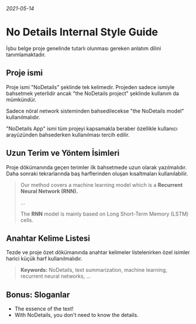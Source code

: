 _2021-05-14_

No Details Internal Style Guide
===============================

İşbu belge proje genelinde tutarlı olunması gereken anlatım dilini tanımlamaktadır.



## Proje ismi
Proje ismi "NoDetails" şeklinde tek kelimedir. Projeden sadece ismiyle bahsetmek yeterlidir ancak "the NoDetails project" şeklinde kullanım da mümkündür.

Sadece nöral network sisteminden bahsedilecekse "the NoDetails model" kullanılmalıdır.

"NoDetails App" ismi tüm projeyi kapsamakla beraber özellikle kullanıcı arayüzünden bahsederken kullanılması tercih edilir.  

## Uzun Terim ve Yöntem İsimleri

Proje dökümanında geçen terimler ilk bahsetmede uzun olarak yazılmalıdır. Daha sonraki tekrarlarında baş harflerinden oluşan kısaltmaları kullanılabilir.

> Our method covers a machine learning model which is a **Recurrent Neural Network (RNN).**
>
> ...
>
> The **RNN** model is mainly based on Long Short-Term Memory (LSTM) cells.



## Anahtar Kelime Listesi

Tezde ve proje özet dökümanında anahtar kelimeler listelenirken özel isimler harici küçük harf kullanılmalıdır.

> **Keywords:** NoDetails, text summarization, machine learning, recurrent neural networks, ...

## Bonus: Sloganlar

- The essence of the text!
- With NoDetails, you don't need to know the details.
